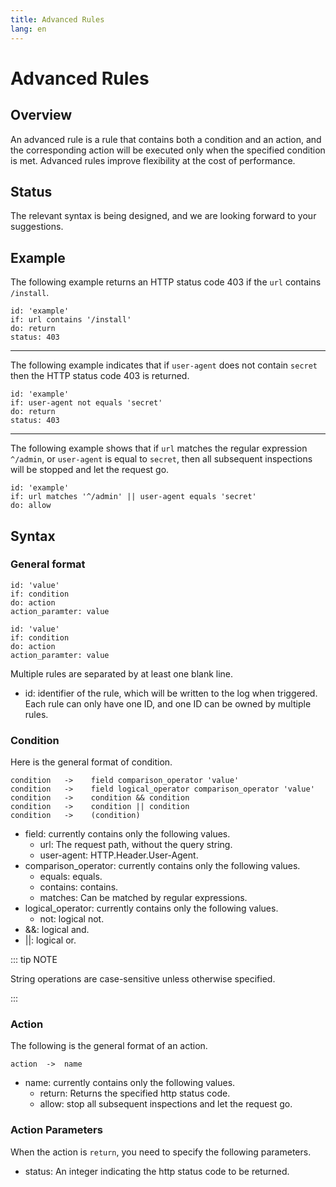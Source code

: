 ```yaml
---
title: Advanced Rules
lang: en
---
```


# Advanced Rules

## Overview

An advanced rule is a rule that contains both a condition and an action, and the corresponding action will be executed only when the specified condition is met. Advanced rules improve flexibility at the cost of performance.

## Status

The relevant syntax is being designed, and we are looking forward to your suggestions.

## Example

The following example returns an HTTP status code 403 if the `url` contains `/install`.

```
id: 'example'
if: url contains '/install'
do: return
status: 403
```

***

The following example indicates that if `user-agent` does not contain `secret` then the HTTP status code 403 is returned.

```
id: 'example'
if: user-agent not equals 'secret'
do: return 
status: 403
```

***

The following example shows that if `url` matches the regular expression `^/admin`, or `user-agent` is equal to `secret`, then all subsequent inspections will be stopped and let the request go.

```
id: 'example'
if: url matches '^/admin' || user-agent equals 'secret'
do: allow
```

## Syntax

### General format

```
id: 'value'
if: condition
do: action
action_paramter: value

id: 'value'
if: condition
do: action
action_paramter: value
```

Multiple rules are separated by at least one blank line.

* id: identifier of the rule, which will be written to the log when triggered. Each rule can only have one ID, and one ID can be owned by multiple rules.

### Condition

Here is the general format of condition.

```bison
condition   ->    field comparison_operator 'value'
condition   ->    field logical_operator comparison_operator 'value'
condition   ->    condition && condition
condition   ->    condition || condition
condition   ->    (condition)
```

* field: currently contains only the following values.
    * url: The request path, without the query string.
    * user-agent: HTTP.Header.User-Agent.
* comparison_operator: currently contains only the following values.
    * equals: equals.
    * contains: contains.
    * matches: Can be matched by regular expressions.
* logical_operator: currently contains only the following values.
    * not: logical not.
* &&: logical and.
* ||: logical or.

::: tip NOTE

String operations are case-sensitive unless otherwise specified.

:::


### Action

The following is the general format of an action.

```bison
action  ->  name
```

* name: currently contains only the following values.
    * return: Returns the specified http status code.
    * allow: stop all subsequent inspections and let the request go.


### Action Parameters

When the action is `return`, you need to specify the following parameters.

* status: An integer indicating the http status code to be returned.